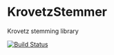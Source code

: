 # KrovetzStemmer
Krovetz stemming library

[![Build Status](https://travis-ci.org/amallia/KrovetzStemmer.svg?branch=master)](https://travis-ci.org/amallia/KrovetzStemmer)